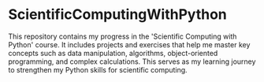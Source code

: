 # ScientificComputingWithPython
This repository contains my progress in the 'Scientific Computing with Python' course. It includes projects and exercises that help me master key concepts such as data manipulation, algorithms, object-oriented programming, and complex calculations. This serves as my learning journey to strengthen my Python skills for scientific computing.
